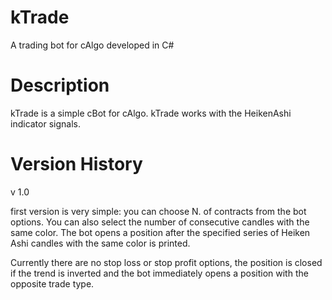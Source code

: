 # kTrade
A trading bot for cAlgo developed in C#

# Description
kTrade is a simple cBot for cAlgo. kTrade works with the HeikenAshi indicator signals.

Version History
===============

v 1.0

first version is very simple: you can choose N. of contracts from the bot options. You can also select the number of consecutive candles with the same color. The bot opens a position after the specified series of Heiken Ashi candles with the same color is printed. 

Currently there are no stop loss or stop profit options, the position is closed if the trend is inverted and the bot immediately opens a position with the opposite trade type.
